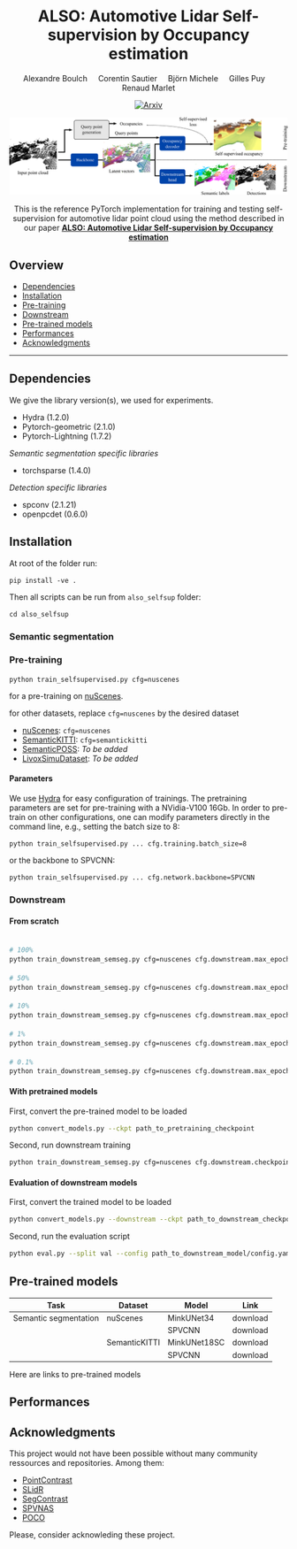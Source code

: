<div align='center'>

# ALSO: Automotive Lidar Self-supervision by Occupancy estimation

Alexandre Boulch &nbsp;&nbsp;&nbsp;
Corentin Sautier &nbsp;&nbsp;&nbsp;
Björn Michele &nbsp;&nbsp;&nbsp;
Gilles Puy &nbsp;&nbsp;&nbsp;
Renaud Marlet

[![Arxiv](http://img.shields.io/badge/paper-arxiv.2206.13294-B31B1B.svg)]()


![Overview](doc/overview.png)

This is the reference PyTorch implementation for training and testing self-supervision for automotive lidar point cloud using the method described in our paper [**ALSO: Automotive Lidar Self-supervision by Occupancy estimation**]()

</div>

## Overview

- [Dependencies](#dependencies)
- [Installation](#installation)
- [Pre-training](#pre-training)
- [Downstream](#downstream)
- [Pre-trained models](#pre-trained-models)
- [Performances](#performances)
- [Acknowledgments](#acknowledgments)

---

## Dependencies

We give the library version(s), we used for experiments.

- Hydra (1.2.0)
- Pytorch-geometric (2.1.0)
- Pytorch-Lightning (1.7.2)

*Semantic segmentation specific libraries*
- torchsparse (1.4.0)

*Detection specific libraries*
- spconv (2.1.21)
- openpcdet (0.6.0)

## Installation

At root of the folder run:
```
pip install -ve .
```
Then all scripts can be run from `also_selfsup` folder:
```
cd also_selfsup
```


### Semantic segmentation

### Pre-training


```
python train_selfsupervised.py cfg=nuscenes
```

for a pre-training on [nuScenes](https://www.nuscenes.org/nuscenes).

for other datasets, replace `cfg=nuscenes` by the desired dataset
- [nuScenes](https://www.nuscenes.org/nuscenes): `cfg=nuscenes`
- [SemanticKITTI](https://www.nuscenes.org/nuscenes): `cfg=semantickitti`
- [SemanticPOSS](http://www.poss.pku.edu.cn/semanticposs.html): *To be added*
- [LivoxSimuDataset](https://www.livoxtech.com/simu-dataset): *To be added*

#### Parameters

We use [Hydra](https://hydra.cc/) for easy configuration of trainings.
The pretraining parameters are set for pre-training with a NVidia-V100 16Gb.
In order to pre-train on other configurations, one can modify parameters directly in the command line, e.g., setting the batch size to 8:
```
python train_selfsupervised.py ... cfg.training.batch_size=8
```
or the backbone to SPVCNN:
```
python train_selfsupervised.py ... cfg.network.backbone=SPVCNN
```

### Downstream

#### From scratch

```bash

# 100%
python train_downstream_semseg.py cfg=nuscenes cfg.downstream.max_epochs=30 cfg.val_interval=5 cfg.downstream.skip_ratio=1

# 50%
python train_downstream_semseg.py cfg=nuscenes cfg.downstream.max_epochs=50 cfg.val_interval=5 cfg.downstream.skip_ratio=2

# 10%
python train_downstream_semseg.py cfg=nuscenes cfg.downstream.max_epochs=100 cfg.val_interval=10 cfg.downstream.skip_ratio=10

# 1%
python train_downstream_semseg.py cfg=nuscenes cfg.downstream.max_epochs=500 cfg.val_interval=50 cfg.downstream.skip_ratio=100

# 0.1%
python train_downstream_semseg.py cfg=nuscenes cfg.downstream.max_epochs=1000 cfg.val_interval=100 cfg.downstream.skip_ratio=1000
```

#### With pretrained models

First, convert the pre-trained model to be loaded
```bash
python convert_models.py --ckpt path_to_pretraining_checkpoint
```

Second, run downstream training
```bash
python train_downstream_semseg.py cfg=nuscenes cfg.downstream.checkpoint_dir='path_to_checkpoint_directory' cfg.downstream.checkpoint_name='pretrained_backbone_XXX.ckpt'
```

#### Evaluation of downstream models

First, convert the trained model to be loaded
```bash
python convert_models.py --downstream --ckpt path_to_downstream_checkpoint
```

Second, run the evaluation script
```bash
python eval.py --split val --config path_to_downstream_model/config.yaml --ckpt path_to_downstream_checkpoint/trained_model_XXX.ckpt
```

## Pre-trained models

Task | Dataset | Model | Link |
---|---|---|---|
Semantic segmentation | nuScenes | MinkUNet34   | download |
&nbsp; | &nbsp; | SPVCNN     | download |
&nbsp; | SemanticKITTI | MinkUNet18SC  | download |
&nbsp; | &nbsp; | SPVCNN     | download |


Here are links to pre-trained models

## Performances

## Acknowledgments

This project would not have been possible without many community ressources and repositories. Among them:

- [PointContrast](https://github.com/facebookresearch/PointContrast)
- [SLidR](https://github.com/valeoai/SLidR)
- [SegContrast](https://github.com/PRBonn/segcontrast)
- [SPVNAS](https://github.com/mit-han-lab/spvnas)
- [POCO](https://github.com/valeoai/POCO)

Please, consider acknowleding these project.